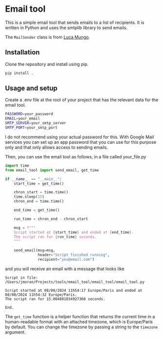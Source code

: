 # Email tool

This is a simple email tool that sends emails to a list of recipients. It is written in Python and uses the smtplib
library to send emails.

The `MailSender` class is from [Luca Mungo](https://github.com/lucamungo/).

## Installation

Clone the repository and install using pip.

```bash
pip install .
```

## Usage and setup

Create a .env file at the root of your project that has the relevant data for the email tool.

```bash
PASSWORD=your_password
EMAIL=your_email
SMTP_SERVER=your_smtp_server
SMTP_PORT=your_smtp_port
```

I do not recommend using your actual password for this. With Google Mail services you can set up
an app password that you can use for this purpose only and that only allows access to sending emails.

Then, you can use the email tool as follows, in a file called your_file.py

```python
import time
from email_tool import send_email, get_time

if __name__ == "__main__":
    start_time = get_time()

    chron_start = time.time()
    time.sleep(15)
    chron_end = time.time()

    end_time = get_time()

    run_time = chron_end - chron_start

    msg = f"""
    Script started at {start_time} and ended at {end_time}.
    The script ran for {run_time} seconds.
    """
    
    send_email(msg=msg,
               header="Script finished running",
               recipient="you@email.com")
```

and you will receive an email with a message that looks like 

```
Script in file: /Users/jmoran/Projects/tools/email_tool/email_tool/email_tool.py

Script started at 08/08/2024 11h54:17 Europe/Paris and ended at 08/08/2024 11h54:32 Europe/Paris.
The script ran for 15.004801034927368 seconds.

End.
```

The `get_time` function is a helper function that returns the current time in a human-readable format with an attached
timezone, which is Europe/Paris by default. You can change the timezone by passing a string to the `timezone` argument.
